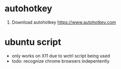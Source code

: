 # autohotkey


1. Download autohotkey https://www.autohotkey.com

# ubuntu script
- only works on X11 due to wctrl script being used
- todo: recognize chrome browsers indepentently
